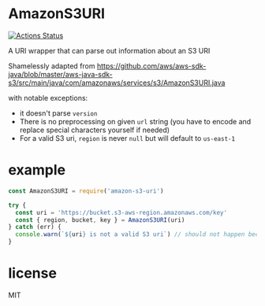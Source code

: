 # AmazonS3URI

[![Actions Status](https://github.com/frantz/amazon-s3-uri/workflows/test/badge.svg)](https://github.com/frantz/amazon-s3-uri/actions)

A URI wrapper that can parse out information about an S3 URI

Shamelessly adapted from https://github.com/aws/aws-sdk-java/blob/master/aws-java-sdk-s3/src/main/java/com/amazonaws/services/s3/AmazonS3URI.java

with notable exceptions:

- it doesn't parse `version`
- There is no preprocessing on given `url` string (you have to encode and replace special characters yourself if needed)
- For a valid S3 uri, `region` is never `null` but will default to `us-east-1`

# example
```js
const AmazonS3URI = require('amazon-s3-uri')

try {
  const uri = 'https://bucket.s3-aws-region.amazonaws.com/key'
  const { region, bucket, key } = AmazonS3URI(uri)
} catch (err) {
  console.warn(`${uri} is not a valid S3 uri`) // should not happen because `uri` is valid in that example
}
```
# license

MIT
